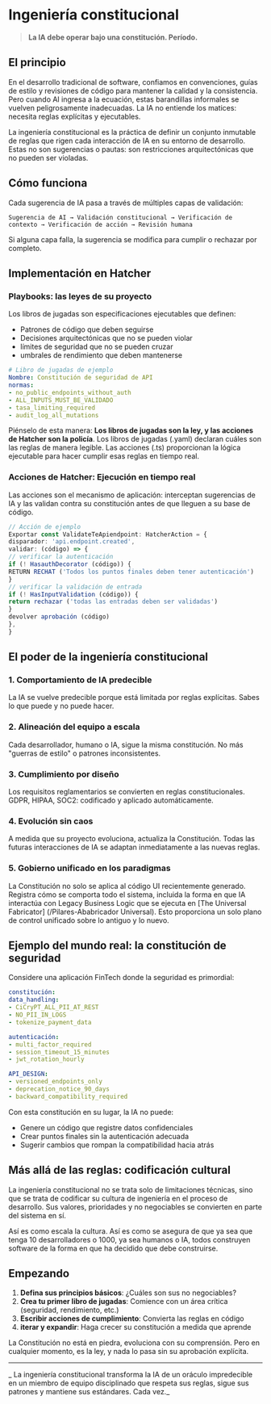 # Ingeniería constitucional

> **La IA debe operar bajo una constitución. Período.**

## El principio

En el desarrollo tradicional de software, confiamos en convenciones, guías de estilo y revisiones de código para mantener la calidad y la consistencia. Pero cuando AI ingresa a la ecuación, estas barandillas informales se vuelven peligrosamente inadecuadas. La IA no entiende los matices: necesita reglas explícitas y ejecutables.

La ingeniería constitucional es la práctica de definir un conjunto inmutable de reglas que rigen cada interacción de IA en su entorno de desarrollo. Estas no son sugerencias o pautas: son restricciones arquitectónicas que no pueden ser violadas.

## Cómo funciona

Cada sugerencia de IA pasa a través de múltiples capas de validación:

```
Sugerencia de AI → Validación constitucional → Verificación de contexto → Verificación de acción → Revisión humana
```

Si alguna capa falla, la sugerencia se modifica para cumplir o rechazar por completo.

## Implementación en Hatcher

### Playbooks: las leyes de su proyecto

Los libros de jugadas son especificaciones ejecutables que definen:

- Patrones de código que deben seguirse
- Decisiones arquitectónicas que no se pueden violar
- límites de seguridad que no se pueden cruzar
- umbrales de rendimiento que deben mantenerse

```Yaml
# Libro de jugadas de ejemplo
Nombre: Constitución de seguridad de API
normas:
- no_public_endpoints_without_auth
- ALL_INPUTS_MUST_BE_VALIDADO
- tasa_limiting_required
- audit_log_all_mutations
```

Piénselo de esta manera: **Los libros de jugadas son la ley, y las acciones de Hatcher son la policía**. Los libros de jugadas (.yaml) declaran cuáles son las reglas de manera legible. Las acciones (.ts) proporcionan la lógica ejecutable para hacer cumplir esas reglas en tiempo real.

### Acciones de Hatcher: Ejecución en tiempo real

Las acciones son el mecanismo de aplicación: interceptan sugerencias de IA y las validan contra su constitución antes de que lleguen a su base de código.

```typescript
// Acción de ejemplo
Exportar const ValidateTeApiendpoint: HatcherAction = {
disparador: 'api.endpoint.created',
validar: (código) => {
// verificar la autenticación
if (! HasauthDecorator (código)) {
RETURN RECHAT ('Todos los puntos finales deben tener autenticación')
}
// verificar la validación de entrada
if (! HasInputValidation (código)) {
return rechazar ('todas las entradas deben ser validadas')
}
devolver aprobación (código)
},
}
```

## El poder de la ingeniería constitucional

### 1. Comportamiento de IA predecible

La IA se vuelve predecible porque está limitada por reglas explícitas. Sabes lo que puede y no puede hacer.

### 2. Alineación del equipo a escala

Cada desarrollador, humano o IA, sigue la misma constitución. No más "guerras de estilo" o patrones inconsistentes.

### 3. Cumplimiento por diseño

Los requisitos reglamentarios se convierten en reglas constitucionales. GDPR, HIPAA, SOC2: codificado y aplicado automáticamente.

### 4. Evolución sin caos

A medida que su proyecto evoluciona, actualiza la Constitución. Todas las futuras interacciones de IA se adaptan inmediatamente a las nuevas reglas.

### 5. Gobierno unificado en los paradigmas

La Constitución no solo se aplica al código UI recientemente generado. Registra cómo se comporta todo el sistema, incluida la forma en que IA interactúa con Legacy Business Logic que se ejecuta en [The Universal Fabricator] (/Pilares-Ababricador Universal). Esto proporciona un solo plano de control unificado sobre lo antiguo y lo nuevo.

## Ejemplo del mundo real: la constitución de seguridad

Considere una aplicación FinTech donde la seguridad es primordial:

```Yaml
constitución:
data_handling:
- CiCryPT_ALL_PII_AT_REST
- NO_PII_IN_LOGS
- tokenize_payment_data

autenticación:
- multi_factor_required
- session_timeout_15_minutes
- jwt_rotation_hourly

API_DESIGN:
- versioned_endpoints_only
- deprecation_notice_90_days
- backward_compatibility_required
```

Con esta constitución en su lugar, la IA no puede:

- Genere un código que registre datos confidenciales
- Crear puntos finales sin la autenticación adecuada
- Sugerir cambios que rompan la compatibilidad hacia atrás

## Más allá de las reglas: codificación cultural

La ingeniería constitucional no se trata solo de limitaciones técnicas, sino que se trata de codificar su cultura de ingeniería en el proceso de desarrollo. Sus valores, prioridades y no negociables se convierten en parte del sistema en sí.

Así es como escala la cultura. Así es como se asegura de que ya sea que tenga 10 desarrolladores o 1000, ya sea humanos o IA, todos construyen software de la forma en que ha decidido que debe construirse.

## Empezando

1. **Defina sus principios básicos**: ¿Cuáles son sus no negociables?
2. **Crea tu primer libro de jugadas**: Comience con un área crítica (seguridad, rendimiento, etc.)
3. **Escribir acciones de cumplimiento**: Convierta las reglas en código
4. **iterar y expandir**: Haga crecer su constitución a medida que aprende

La Constitución no está en piedra, evoluciona con su comprensión. Pero en cualquier momento, es la ley, y nada lo pasa sin su aprobación explícita.

---
_ La ingeniería constitucional transforma la IA de un oráculo impredecible en un miembro de equipo disciplinado que respeta sus reglas, sigue sus patrones y mantiene sus estándares. Cada vez._

<PageCTA
  title="Defina su constitución de desarrollo"
  subtitle="Crear reglas inquebrantables que todo AI y desarrollador debe seguir"
  buttonText="Build Your Playbooks"
  buttonLink="/Playbooks-System"
  buttonStyle="secondary"
  bridge="Tus estándares. Tus reglas. Haz la Forzada automáticamente."
/>